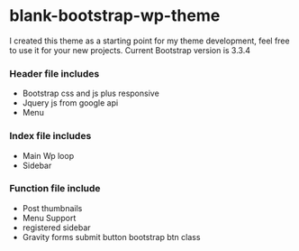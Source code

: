 # blank-bootstrap-wp-theme

I created this theme as a starting point for my theme development, feel free to use it for your new projects. 
Current Bootstrap version is 3.3.4

### Header file includes
* Bootstrap css and js plus responsive
* Jquery js from google api
* Menu


### Index file includes
* Main Wp loop
* Sidebar

### Function file include
* Post thumbnails
* Menu Support
* registered sidebar
* Gravity forms submit button bootstrap btn class

